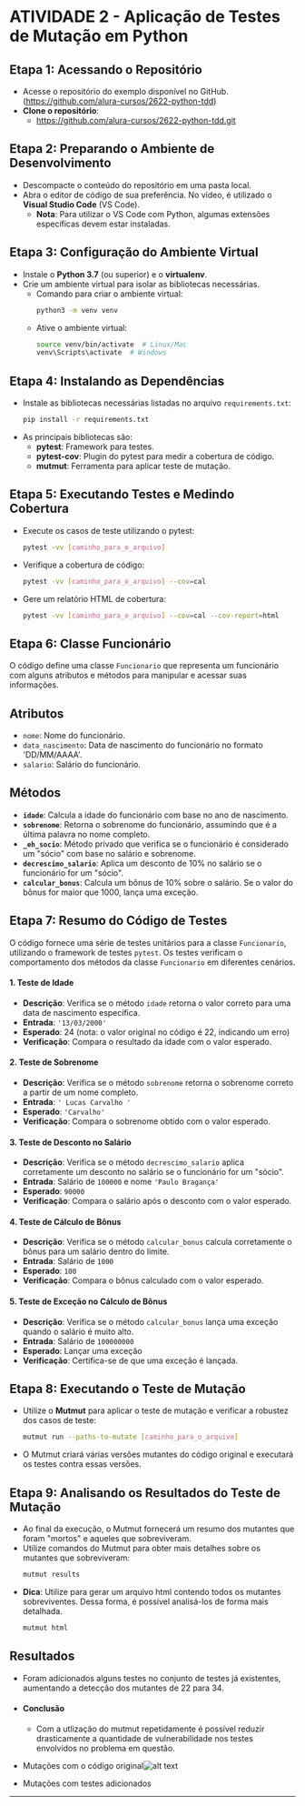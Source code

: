 # ATIVIDADE 2 - Aplicação de Testes de Mutação em Python

## Etapa 1: Acessando o Repositório
- Acesse o repositório do exemplo disponível no GitHub. (https://github.com/alura-cursos/2622-python-tdd)
- **Clone o repositório**:
  - https://github.com/alura-cursos/2622-python-tdd.git


## Etapa 2: Preparando o Ambiente de Desenvolvimento
- Descompacte o conteúdo do repositório em uma pasta local.
- Abra o editor de código de sua preferência. No vídeo, é utilizado o **Visual Studio Code** (VS Code).
  - **Nota**: Para utilizar o VS Code com Python, algumas extensões específicas devem estar instaladas.


## Etapa 3: Configuração do Ambiente Virtual
- Instale o **Python 3.7** (ou superior) e o **virtualenv**.
- Crie um ambiente virtual para isolar as bibliotecas necessárias.
  - Comando para criar o ambiente virtual: 
    ```bash
    python3 -m venv venv
    ```
  - Ative o ambiente virtual:
    ```bash
    source venv/bin/activate  # Linux/Mac
    venv\Scripts\activate  # Windows
    ```

## Etapa 4: Instalando as Dependências
- Instale as bibliotecas necessárias listadas no arquivo `requirements.txt`:
  ```bash
  pip install -r requirements.txt
  ```
- As principais bibliotecas são:
  - **pytest**: Framework para testes.
  - **pytest-cov**: Plugin do pytest para medir a cobertura de código.
  - **mutmut**: Ferramenta para aplicar teste de mutação.

## Etapa 5: Executando Testes e Medindo Cobertura
- Execute os casos de teste utilizando o pytest:
  ```bash
  pytest -vv [caminho_para_o_arquivo]
  ```
- Verifique a cobertura de código:
  ```bash
  pytest -vv [caminho_para_o_arquivo] --cov=cal
  ```
- Gere um relatório HTML de cobertura:
  ```bash
  pytest -vv [caminho_para_o_arquivo] --cov=cal --cov-report=html
  ```

## Etapa 6: Classe Funcionário
O código define uma classe `Funcionario` que representa um funcionário com alguns atributos e métodos para manipular e acessar suas informações. 

## Atributos
- `nome`: Nome do funcionário.
- `data_nascimento`: Data de nascimento do funcionário no formato 'DD/MM/AAAA'.
- `salario`: Salário do funcionário.

## Métodos
- **`idade`**: Calcula a idade do funcionário com base no ano de nascimento.
- **`sobrenome`**: Retorna o sobrenome do funcionário, assumindo que é a última palavra no nome completo.
- **`_eh_socio`**: Método privado que verifica se o funcionário é considerado um "sócio" com base no salário e sobrenome.
- **`decrescimo_salario`**: Aplica um desconto de 10% no salário se o funcionário for um "sócio".
- **`calcular_bonus`**: Calcula um bônus de 10% sobre o salário. Se o valor do bônus for maior que 1000, lança uma exceção.

## Etapa 7: Resumo do Código de Testes

O código fornece uma série de testes unitários para a classe `Funcionario`, utilizando o framework de testes `pytest`. Os testes verificam o comportamento dos métodos da classe `Funcionario` em diferentes cenários.

#### 1. Teste de Idade
- **Descrição**: Verifica se o método `idade` retorna o valor correto para uma data de nascimento específica.
- **Entrada**: `'13/03/2000'`
- **Esperado**: 24 (nota: o valor original no código é 22, indicando um erro)
- **Verificação**: Compara o resultado da idade com o valor esperado.

#### 2. Teste de Sobrenome
- **Descrição**: Verifica se o método `sobrenome` retorna o sobrenome correto a partir de um nome completo.
- **Entrada**: `' Lucas Carvalho '`
- **Esperado**: `'Carvalho'`
- **Verificação**: Compara o sobrenome obtido com o valor esperado.

#### 3. Teste de Desconto no Salário
- **Descrição**: Verifica se o método `decrescimo_salario` aplica corretamente um desconto no salário se o funcionário for um "sócio".
- **Entrada**: Salário de `100000` e nome `'Paulo Bragança'`
- **Esperado**: `90000`
- **Verificação**: Compara o salário após o desconto com o valor esperado.

#### 4. Teste de Cálculo de Bônus
- **Descrição**: Verifica se o método `calcular_bonus` calcula corretamente o bônus para um salário dentro do limite.
- **Entrada**: Salário de `1000`
- **Esperado**: `100`
- **Verificação**: Compara o bônus calculado com o valor esperado.

#### 5. Teste de Exceção no Cálculo de Bônus
- **Descrição**: Verifica se o método `calcular_bonus` lança uma exceção quando o salário é muito alto.
- **Entrada**: Salário de `100000000`
- **Esperado**: Lançar uma exceção
- **Verificação**: Certifica-se de que uma exceção é lançada.

## Etapa 8: Executando o Teste de Mutação
- Utilize o **Mutmut** para aplicar o teste de mutação e verificar a robustez dos casos de teste:
  ```bash
  mutmut run --paths-to-mutate [caminho_para_o_arquivo]
  ```
- O Mutmut criará várias versões mutantes do código original e executará os testes contra essas versões.

## Etapa 9: Analisando os Resultados do Teste de Mutação
- Ao final da execução, o Mutmut fornecerá um resumo dos mutantes que foram "mortos" e aqueles que sobreviveram.
- Utilize comandos do Mutmut para obter mais detalhes sobre os mutantes que sobreviveram:
  ```bash
  mutmut results
  ```
- **Dica**: Utilize para gerar um arquivo html contendo todos os mutantes sobreviventes. Dessa forma, é possível analisá-los de forma mais detalhada.
  ```bash
  mutmut html
  ```

## Resultados
- Foram adicionados alguns testes no conjunto de testes já existentes, aumentando a detecção dos mutantes de 22 para 34.
- #### Conclusão
  - Com a utlização do mutmut repetidamente é possível reduzir drasticamente a quantidade de vulnerabilidade nos testes envolvidos no problema em questão.

- Mutações com o código original![alt text](image.png)

- Mutações com testes adicionados 

---
